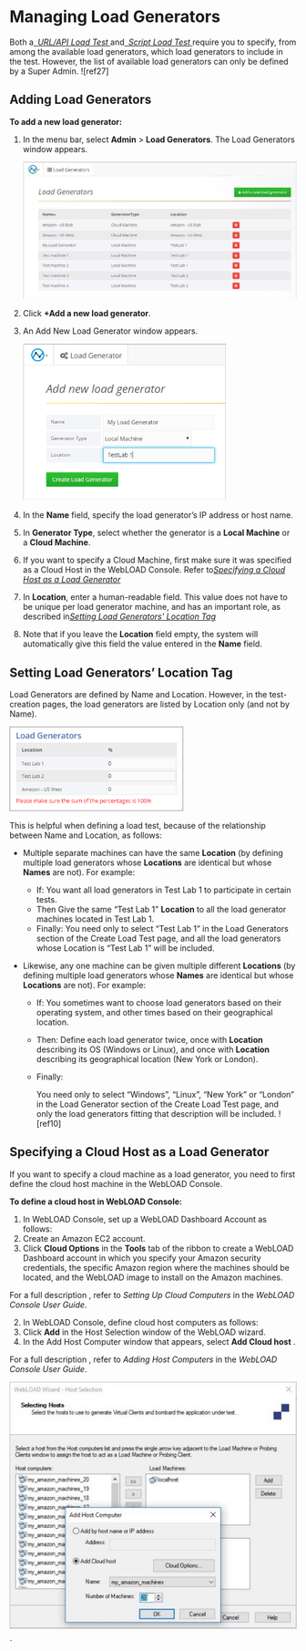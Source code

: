 # Managing Load Generators

Both a[` `*URL/API Load Test* ](#creating-a-urlapi-load-test)and[` `*Script Load Test* ](#creating-a-script-load-test)require you to specify, from among the available load generators, which load generators to include in the test. However, the list of available load generators can only be defined by a Super Admin.  ![ref27]

## Adding Load Generators 

**To add a new load generator:** 

1. In the menu bar, select **Admin** > **Load Generators**. The Load Generators window appears.  

   ![Load Generators page](../images/load_generators_page.jpeg)

   

1. Click **+Add a new load generator**. 

2. An Add New Load Generator window appears.

   ![Add new load generator](../images/add_load_gen.png)

   

3. In the **Name** field, specify the load generator’s IP address or host name.  

4. In **Generator Type**, select whether the generator is a **Local Machine** or a **Cloud Machine**.  

5. If you want to specify a Cloud Machine, first make sure it was specified as a Cloud Host in the WebLOAD Console. Refer to[*Specifying a Cloud Host as a Load Generator* ](#specifying-a-cloud-host-as-a-load-generator)

6. In **Location**, enter a human-readable field. This value does not have to be unique per load generator machine, and has an important role, as described in[*Setting Load Generators’ Location Tag* ](./managing_load_generators.md#setting-load-generators-location-tag)

7. Note that if you leave the **Location** field empty, the system will automatically give this field the value entered in the **Name** field. 



## Setting Load Generators’ Location Tag

Load Generators are defined by Name and Location. However, in the test-creation pages, the load generators are listed by Location only (and not by Name).  

![Load Generators](../images/load_gen_list.png)

This is helpful when defining a load test, because of the relationship between Name and Location, as follows: 

- Multiple separate machines can have the same **Location** (by defining multiple load generators whose **Locations** are identical but whose **Names** are not). For example: 

  - If: You want all load generators in Test Lab 1 to participate in certain tests. 
  - Then Give the same “Test Lab 1” **Location** to all the load generator machines located in Test Lab 1.  
  - Finally: You need only to select “Test Lab 1” in the Load Generators section of the Create Load Test page, and all the load generators whose Location is “Test Lab 1” will be included. 

- Likewise, any one machine can be given multiple different **Locations** (by defining multiple load generators whose **Names** are identical but whose **Locations** are not). For example: 

  - If: You sometimes want to choose load generators based on their operating system, and other times based on their geographical location. 

  - Then: Define each load generator twice, once with **Location** describing its OS (Windows or Linux), and once with **Location** describing its geographical location (New York or London).  

  - Finally: 

    You need only to select “Windows”, “Linux”, “New York” or “London” in the Load Generator section of the Create Load Test page, and only the load generators fitting that description will be included. ![ref10]



## Specifying a Cloud Host as a Load Generator

If you want to specify a cloud machine as a load generator, you need to first define the cloud host machine in the WebLOAD Console. 

**To define a cloud host in WebLOAD Console:** 

1. In WebLOAD Console, set up a WebLOAD Dashboard Account as follows: 
1. Create an Amazon EC2 account. 
1. Click **Cloud Options** in the **Tools** tab of the ribbon to create a WebLOAD Dashboard account in which you specify your Amazon security credentials, the specific Amazon region where the machines should be located, and the WebLOAD image to install on the Amazon machines.  

For a full description , refer to *Setting Up Cloud Computers* in the *WebLOAD Console User Guide*. 

2. In WebLOAD Console, define cloud host computers as follows: 
3. Click **Add** in the Host Selection window of the WebLOAD wizard.  
4. In the Add Host Computer window that appears, select **Add Cloud host** . 

For a full description , refer to *Adding Host Computers* in the *WebLOAD Console User Guide*. 

![Defining cloud host computers in WebLOAD Console](../images/define_cloud_host.jpeg)



`                             